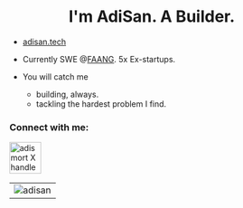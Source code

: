 
<!-- <h1 align="center">I'm Aditya Sankhla. A Builder.</h1> -->
<h1 align="center">I'm AdiSan. A Builder.</h1>

<!-- <h3 align="center">An Engineer and Computer Enthusiast.</h3> 

<!-- <p align="center"> <a href="https://github.com/ryo-ma/github-profile-trophy"><img src="https://github-profile-trophy.vercel.app/?username=adismort14&column=9" alt="adismort14" /></a> </p>
-->
- [adisan.tech](https://adisan.tech)  

<!-- - My projects are available [here](https://github.com/adisan-dev?tab=repositories) and at [@adismort14](https://github.com/adismort14?tab=repositories). 

- Currently SDE Intern @Amazon.

- Prev early-stage product startups: ClearFeed, CloudDefense.ai, Logy.ai, Magnetica, IBITF.
-->
- Currently SWE @[FAANG](https://www.investopedia.com/terms/f/faang-stocks.asp#toc-what-are-faang-stocks). 5x Ex-startups.

- You will catch me
  - building, always. 
  - tackling the hardest problem I find.
    
<!-- - 📫 Reach me at **adityasankhla14@gmail.com** -->

<h3 align="left">Connect with me:</h3>
<p align="left">
<!-- <a href="https://in.linkedin.com/in/adismort" target="blank"><img align="center" src="linkedin_icon.png" alt="adismort" height="64" width="64" /></a> -->
<a href="https://twitter.com/adisan_twt" target="_blank"> 
<img align="center" src="https://github.com/adismort14/adismort14/assets/104080429/a774863e-c209-4197-b93d-61f10d6f643b" alt="adismort X handle" height="56" width="56" />
</a>

</p>

<!--
<h3 align="left">Languages and Tools:</h3>

<p>
  <a href="https://skillicons.dev">
    <img src="https://skillicons.dev/icons?i=git,html,css,js,react,matlab,supabase,flutter,python,cpp,androidstudio,arduino,bash,blender,bootstrap,dart,django,firebase,github,ai,jquery,linux,md,mongodb,react,sqlite,svelte,vscode,ps,pr,kubernetes,docker,c,vim" />
  </a>
</p>
-->


<table>
  <tr>
    <td><img src="https://github-readme-stats.vercel.app/api?username=adisan-dev&show_icons=true&locale=en&theme=aura_dark" alt="adisan" /></td>
    <!-- <td><img src="https://github-readme-streak-stats.herokuapp.com/?user=adisan-dev&theme=aura_dark" alt="adisan" /></td> -->
  </tr>
</table>


<!-- 
<div align="center" style="display: flex; justify-content: space-between;">
  <img src="https://github-readme-stats.vercel.app/api?username=adisan-dev&show_icons=true&locale=en&theme=aura_dark" alt="GitHub Stats" />
  <img src="https://github-readme-streak-stats.herokuapp.com/?user=adisan-dev&theme=aura_dark" alt="GitHub Streak" />
</div>
-->

